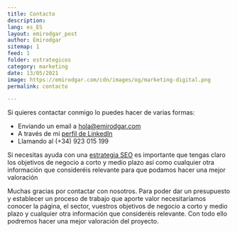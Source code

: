 ```yaml
---
title: Contacto
description: 
lang: es_ES
layout: emirodgar_post
author: Emirodgar
sitemap: 1
feed: 1
folder: estrategicos
category: marketing
date: 13/05/2021
image: https://emirodgar.com/cdn/images/og/marketing-digital.png
permalink: contacto

---
```


Si quieres contactar conmigo lo puedes hacer de varias formas:

 - Enviando un email a hola@emirodgar.com
 - A través de mi [perfil de LinkedIn](https://es.linkedin.com/in/emirodgar)
 - Llamando al (+34) 923 015 199

Si necesitas ayuda con una [estrategia SEO](estrategia-seo) es importante que tengas claro los objetivos de negocio a corto y medio plazo así como cualquier otra información que consideréis relevante  para que podamos hacer una mejor valoración 

Muchas gracias por contactar con nosotros. Para poder dar un presupuesto y establecer un proceso de trabajo que aporte valor necesitaríamos conocer la página, el sector, vuestros objetivos de negocio a corto y medio plazo y cualquier otra información que consideréis relevante. Con todo ello podremos hacer una mejor valoración del proyecto.

<!--stackedit_data:
eyJoaXN0b3J5IjpbMjAzMjI2MzY1OV19
-->